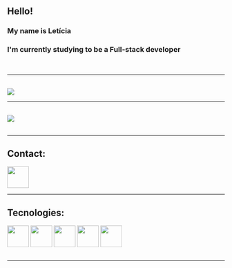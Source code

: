 
## Hello!
### My name is Letícia
### I'm currently studying to be a Full-stack developer
<br>
<hr>
<br>

<!--
**Leticia-R/Leticia-R** is a ✨ _special_ ✨ repository because its `README.md` (this file) appears on your GitHub profile.

Here are some ideas to get you started:

- 🔭 I’m currently working on ...
- 🌱 I’m currently learning ...
- 👯 I’m looking to collaborate on ...
- 🤔 I’m looking for help with ...
- 💬 Ask me about ...
- 📫 How to reach me: ...
- 😄 Pronouns: ...
- ⚡ Fun fact: ...
-->

<div>
<img src="https://github-readme-stats.vercel.app/api?username=Leticia-R&show_icons=true&theme=synthwave"/>

<br>
<hr>
<br>

<img src="https://github-readme-stats.vercel.app/api/top-langs/?username=Leticia-R&layout=compact)](https://github.com/Leticia-R/github-readme-stats"/>
</div>

<br>
<hr>

<h2> Contact: </h2>

<a href="https://www.linkedin.com/in/ramos-leticia/" target="_blank"> 
<img src="https://cdn.jsdelivr.net/gh/devicons/devicon/icons/linkedin/linkedin-original.svg" align="center" height="50" width="50">
</a>

<br>
<hr>

<h2> Tecnologies:</h2>

<div class="techs">
<img src="https://cdn.jsdelivr.net/gh/devicons/devicon/icons/html5/html5-plain-wordmark.svg" height="50" width="50" align="center">
<img src="https://cdn.jsdelivr.net/gh/devicons/devicon/icons/css3/css3-plain-wordmark.svg" height="50" width="50" align="center">
<img src="https://cdn.jsdelivr.net/gh/devicons/devicon/icons/javascript/javascript-plain.svg" height="50" width="50" align="center">
<img src="https://cdn.jsdelivr.net/gh/devicons/devicon/icons/react/react-original-wordmark.svg" height="50" width="50" align="center">
<img src="https://cdn.jsdelivr.net/gh/devicons/devicon/icons/nodejs/nodejs-original-wordmark.svg" height="50" width="50" align="center">



</div>

<br>
<hr>
